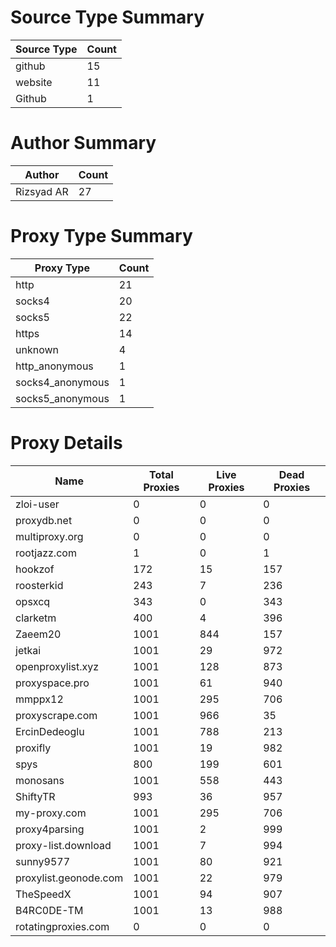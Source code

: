 # Source Type Summary

| Source Type | Count |
|-------------|-------|
| github | 15 |
| website | 11 |
| Github | 1 |


# Author Summary

| Author | Count |
|--------|-------|
| Rizsyad AR | 27 |


# Proxy Type Summary

| Proxy Type | Count |
|------------|-------|
| http | 21 |
| socks4 | 20 |
| socks5 | 22 |
| https | 14 |
| unknown | 4 |
| http_anonymous | 1 |
| socks4_anonymous | 1 |
| socks5_anonymous | 1 |


# Proxy Details

| Name | Total Proxies | Live Proxies | Dead Proxies |
|------|---------------|--------------|---------------|
| zloi-user | 0 | 0 | 0 |
| proxydb.net | 0 | 0 | 0 |
| multiproxy.org | 0 | 0 | 0 |
| rootjazz.com | 1 | 0 | 1 |
| hookzof | 172 | 15 | 157 |
| roosterkid | 243 | 7 | 236 |
| opsxcq | 343 | 0 | 343 |
| clarketm | 400 | 4 | 396 |
| Zaeem20 | 1001 | 844 | 157 |
| jetkai | 1001 | 29 | 972 |
| openproxylist.xyz | 1001 | 128 | 873 |
| proxyspace.pro | 1001 | 61 | 940 |
| mmppx12 | 1001 | 295 | 706 |
| proxyscrape.com | 1001 | 966 | 35 |
| ErcinDedeoglu | 1001 | 788 | 213 |
| proxifly | 1001 | 19 | 982 |
| spys | 800 | 199 | 601 |
| monosans | 1001 | 558 | 443 |
| ShiftyTR | 993 | 36 | 957 |
| my-proxy.com | 1001 | 295 | 706 |
| proxy4parsing | 1001 | 2 | 999 |
| proxy-list.download | 1001 | 7 | 994 |
| sunny9577 | 1001 | 80 | 921 |
| proxylist.geonode.com | 1001 | 22 | 979 |
| TheSpeedX | 1001 | 94 | 907 |
| B4RC0DE-TM | 1001 | 13 | 988 |
| rotatingproxies.com | 0 | 0 | 0 |
